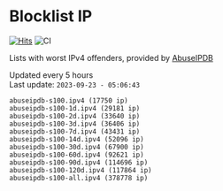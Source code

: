 # Blocklist IP

[![Hits](https://hits.seeyoufarm.com/api/count/incr/badge.svg?url=https%3A%2F%2Fgithub.com%2Fborestad%2Fblocklist-ip%2F&count_bg=%2379C83D&title_bg=%23555555&icon=&icon_color=%23E7E7E7&title=hits&edge_flat=false)](https://hits.seeyoufarm.com)  ![CI](https://img.shields.io/github/workflow/status/borestad/blocklist-ip/CI?style=flat-square)

Lists with worst IPv4 offenders, provided by [AbuseIPDB](https://www.abuseipdb.com/)

<!-- FOOTER-PLACEHOLDER -->
Updated every 5 hours<br>
Last update: `2023-09-23 - 05:06:43`
```
abuseipdb-s100.ipv4 (17750 ip)
abuseipdb-s100-1d.ipv4 (29181 ip)
abuseipdb-s100-2d.ipv4 (33640 ip)
abuseipdb-s100-3d.ipv4 (36406 ip)
abuseipdb-s100-7d.ipv4 (43431 ip)
abuseipdb-s100-14d.ipv4 (52096 ip)
abuseipdb-s100-30d.ipv4 (67900 ip)
abuseipdb-s100-60d.ipv4 (92621 ip)
abuseipdb-s100-90d.ipv4 (114696 ip)
abuseipdb-s100-120d.ipv4 (117864 ip)
abuseipdb-s100-all.ipv4 (378778 ip)
```
